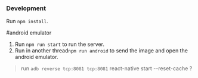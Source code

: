 ### Development

Run `npm install`.

#android emulator
1. Run `npm run start` to run the server.
3. Run in another thread`npm run android` to send the image and open the android emulator.

> run `adb reverse tcp:8081 tcp:8081`
react-native start --reset-cache ?
